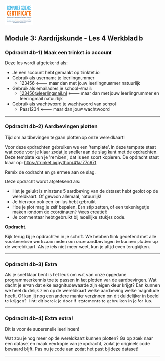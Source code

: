 <img src="../../img/Logo cs-certificate.jpg" style="zoom:9%">

## Module 3: Aardrijskunde - Les 4 Werkblad b

### Opdracht 4b-1) Maak een trinket.io account

Deze les wordt afgetekend als:

- Je een account hebt gemaakt op trinktet.io
- Gebruik als username je leerlingnummer
  - 123456 <--- maar dan met jouw leerlingnummer natuurlijk
- Gebruik als emailadres je school-email:
  - 123456@leerlingmail.nl <--- maar dan met jouw leerlingnummer en leerlingmail natuurlijk
- Gebruik als wachtwoord je wachtwoord van school
  - Pass1234 <--- maar dan jouw wachtwoord!

------



### Opdracht 4b-2) Aardbevingen plotten

Tijd om aardbevingen te gaan plotten op onze wereldkaart! 

Voor deze opdrachten gebruiken we een 'template'. In deze template staat wat code voor je klaar zodat je sneller aan de slag kunt met de opdrachten. 
Deze template kun je 'remixen', dat is een soort kopieren.
De opdracht staat klaar op: https://trinket.io/python/41aa77c97f 

Remix de opdracht en ga ermee aan de slag.

Deze opdracht wordt afgetekend als:

- Het je gelukt is minstens 5 aardbeving  van de dataset hebt geplot op de wereldkaart. Of gewoon allemaal, natuurlijk! 
- Je hiervoor ook een for-lus hebt gebruikt
- Hoe je plot mag je zelf bepalen. Een stip zetten, of een tekeningetje maken rondom de coördinaten? Wees creatief! 
- Je commentaar hebt gebruikt bij moeilijke stukjes code.

**Opdracht.** 

Kijk terug bij je opdrachten in je schrift. We hebben flink geoefend met alle voorbereinde werkzaamheden om onze aardbevingen te kunnen plotten op de wereldkaart. Als je iets niet meer weet, kun je altijd even terugkijken. 

------



### Opdracht 4b-3) Extra

Als je snel klaar bent is het leuk om wat van onze opgedane programmeerkennis toe te passen in het plotten van de aardbevingen.
Wat dacht je ervan dat elke magnitudewaarde zijn eigen kleur krijgt? Dan kunnen we heel duidelijk zien op de wereldkaart welke aardbeving welke magnitude heeft. Of kun jij  nog een andere manier verzinnen om dit duidelijker in beeld te krijgen? Hint: dit bereik je door if-statements te gebruiken in je for-lus. 

------



### Opdracht 4b-4) Extra extra! 

Dit is voor de supersnelle leerlingen! 

Wat zou je nog meer op de wereldkaart kunnen plotten? Ga op zoek naar een dataset en maak een kopie van je opdracht, zodat je originele code bewaard blijft. Pas nu je code aan zodat het past bij deze dataset!

------



